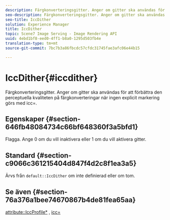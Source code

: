 ```yaml
---
description: Färgkonverteringsgitter. Anger om gitter ska användas för att förbättra den perceptuella kvaliteten på färgkonverteringar när ingen explicit markering görs med icc=.
seo-description: Färgkonverteringsgitter. Anger om gitter ska användas för att förbättra den perceptuella kvaliteten på färgkonverteringar när ingen explicit markering görs med icc=.
seo-title: IccDither
solution: Experience Manager
title: IccDither
topic: Scene7 Image Serving - Image Rendering API
uuid: 4ebd1bf8-eed0-4ff1-b8a0-1295d503fb4e
translation-type: tm+mt
source-git-commit: 7bc7b3a86fbcdc57cfdc31745fae3afc06e44b15

---
```



# IccDither{#iccdither}

Färgkonverteringsgitter. Anger om gitter ska användas för att förbättra den perceptuella kvaliteten på färgkonverteringar när ingen explicit markering görs med icc=.

## Egenskaper {#section-646fb48084734c66bf648360f3a5bfd1}

Flagga. Ange 0 om du vill inaktivera eller 1 om du vill aktivera gitter.

## Standard {#section-c9066c361215404d847f4d2c8f1ea3a5}

Ärvs från `default::IccDither` om inte definierad eller om tom.

## Se även {#section-76a376a1bee74670867b4de81fea65aa}

[attribute::IccProfile*](../../../../../ir-api/material-cat/image-rendering-api-ref/c-ir-material-catalog/c-ir-attributes-reference/r-ir-iccprofilecmyk.md#reference-55aead2d924847ffbd1be4c46add7127) , [icc=](../../../../../ir-api/http-protocol/image-rendering-api-ref/c-ir-http-protocol-ref/c-ir-http-protocol-command-reference/r-ir-icc.md#reference-86a2fff3cef24982ad2063d977a16e06)
